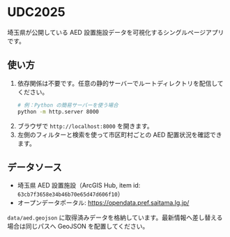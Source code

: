 # UDC2025

埼玉県が公開している AED 設置施設データを可視化するシングルページアプリです。

## 使い方

1. 依存関係は不要です。任意の静的サーバーでルートディレクトリを配信してください。
   ```bash
   # 例：Python の簡易サーバーを使う場合
   python -m http.server 8000
   ```
2. ブラウザで `http://localhost:8000` を開きます。
3. 左側のフィルターと検索を使って市区町村ごとの AED 配置状況を確認できます。

## データソース

- 埼玉県 AED 設置施設（ArcGIS Hub, item id: `63cb7f3658e34b46b70e65d47d606f10`）
- オープンデータポータル: https://opendata.pref.saitama.lg.jp/

`data/aed.geojson` に取得済みデータを格納しています。最新情報へ差し替える場合は同じパスへ GeoJSON を配置してください。
